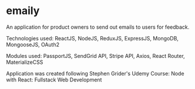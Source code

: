 # emaily
An application for product owners to send out emails to users for feedback.

Technologies used: ReactJS, NodeJS, ReduxJS, ExpressJS, MongoDB, MongooseJS, OAuth2

Modules used: PassportJS, SendGrid API, Stripe API, Axios, React Router, MaterializeCSS

Application was created following Stephen Grider's Udemy Course: 
  Node with React: Fullstack Web Development
